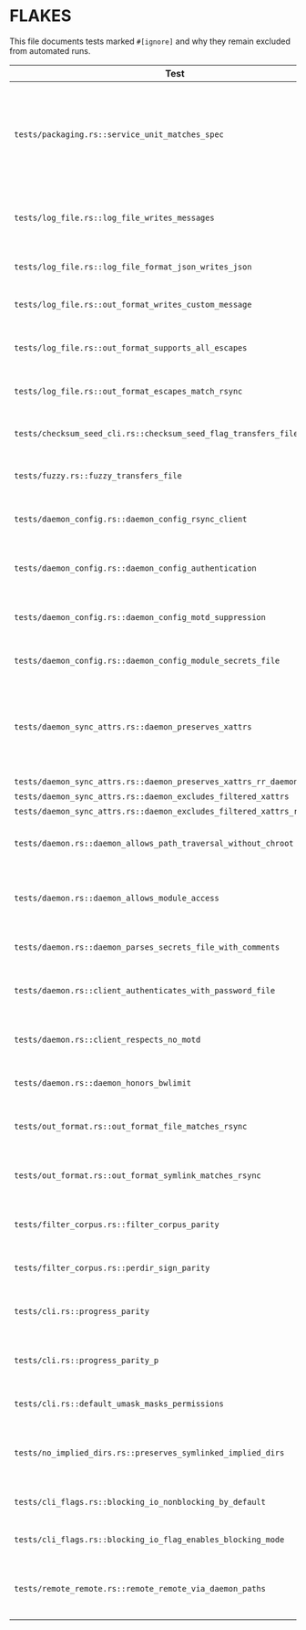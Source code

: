 # FLAKES

This file documents tests marked `#[ignore]` and why they remain excluded from automated runs.

| Test | Reason |
| ---- | ------ |
| `tests/packaging.rs::service_unit_matches_spec` | Service unit packaging checks require systemd packaging context and are not essential for core sync behavior. |
| `tests/log_file.rs::log_file_writes_messages` | Logging to files under development; output not yet deterministic. |
| `tests/log_file.rs::log_file_format_json_writes_json` | JSON log file format still evolving. |
| `tests/log_file.rs::out_format_writes_custom_message` | Custom `--out-format` handling not finalized. |
| `tests/log_file.rs::out_format_supports_all_escapes` | Escape sequence processing incomplete. |
| `tests/log_file.rs::out_format_escapes_match_rsync` | Requires parity with upstream `rsync` binary. |
| `tests/checksum_seed_cli.rs::checksum_seed_flag_transfers_files` | `--checksum-seed` option not yet implemented. |
| `tests/fuzzy.rs::fuzzy_transfers_file` | Fuzzy matching feature pending implementation. |
| `tests/daemon_config.rs::daemon_config_rsync_client` | Daemon configuration interop not complete. |
| `tests/daemon_config.rs::daemon_config_authentication` | Authentication against daemon not implemented. |
| `tests/daemon_config.rs::daemon_config_motd_suppression` | MOTD suppression support incomplete. |
| `tests/daemon_config.rs::daemon_config_module_secrets_file` | Secrets file handling pending. |
| `tests/daemon_sync_attrs.rs::daemon_preserves_xattrs` | Requires extended attribute support and `libacl` which is unavailable in this environment. |
| `tests/daemon_sync_attrs.rs::daemon_preserves_xattrs_rr_daemon` | Same as above. |
| `tests/daemon_sync_attrs.rs::daemon_excludes_filtered_xattrs` | Same as above. |
| `tests/daemon_sync_attrs.rs::daemon_excludes_filtered_xattrs_rr_client` | Same as above. |
| `tests/daemon.rs::daemon_allows_path_traversal_without_chroot` | Daemon chroot/security features unfinished. |
| `tests/daemon.rs::daemon_allows_module_access` | Daemon module access tests require full daemon implementation. |
| `tests/daemon.rs::daemon_parses_secrets_file_with_comments` | Secrets file parsing not yet stable. |
| `tests/daemon.rs::client_authenticates_with_password_file` | Client password file authentication pending. |
| `tests/daemon.rs::client_respects_no_motd` | MOTD suppression feature incomplete. |
| `tests/daemon.rs::daemon_honors_bwlimit` | Bandwidth limiting not implemented. |
| `tests/out_format.rs::out_format_file_matches_rsync` | Depends on external `rsync` for parity checks. |
| `tests/out_format.rs::out_format_symlink_matches_rsync` | Depends on external `rsync` for parity checks. |
| `tests/filter_corpus.rs::filter_corpus_parity` | Filter corpus parity with upstream not yet validated. |
| `tests/filter_corpus.rs::perdir_sign_parity` | Per-directory signing parity pending. |
| `tests/cli.rs::progress_parity` | Progress output parity requires upstream comparison. |
| `tests/cli.rs::progress_parity_p` | Progress output parity requires upstream comparison. |
| `tests/cli.rs::default_umask_masks_permissions` | Umask handling under review. |
| `tests/no_implied_dirs.rs::preserves_symlinked_implied_dirs` | Symlinked implied directory behavior unfinished. |
| `tests/cli_flags.rs::blocking_io_nonblocking_by_default` | Blocking I/O flag behavior incomplete. |
| `tests/cli_flags.rs::blocking_io_flag_enables_blocking_mode` | Blocking I/O implementation pending. |
| `tests/remote_remote.rs::remote_remote_via_daemon_paths` | Remote-to-remote transfer through daemon not yet supported. |


